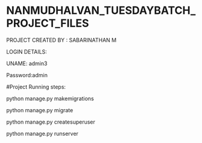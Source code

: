 # NANMUDHALVAN_TUESDAYBATCH_PROJECT_FILES

PROJECT CREATED BY : SABARINATHAN M



LOGIN DETAILS:


UNAME: admin3


Password:admin




#Project Running steps:

python manage.py makemigrations

python manage.py migrate

python manage.py createsuperuser

python manage.py runserver
